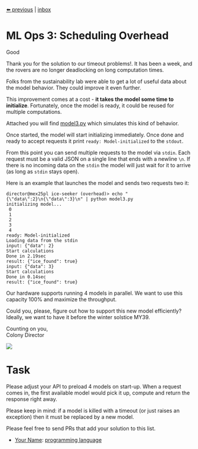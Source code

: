 [⬅️ previous](exercise2.md) | [inbox](readme.md) 

# ML Ops 3: Scheduling Overhead

Good 

Thank you for the solution to our timeout problems!. It has been a week, and the rovers are no 
longer deadlocking on long computation times.

Folks from the sustainability lab were able to get a lot of useful data about the
model behavior. They could improve it even further.

This improvement comes at a cost - **it takes the model some time to initialize**. Fortunately, once the model is ready, 
it could be reused for multiple computations. 

Attached you will find [model3.py](model3.py) which simulates this kind of behavior.

Once started, the model will start initializing immediately. Once done and ready to accept requests
it print `ready: Model-initialized` to the `stdout`.

From this point you can send multiple requests to the model via `stdin`. Each request must be a valid JSON on a single line 
that ends with a newline `\n`. If there is no incoming data on the `stdin` the model will
just wait for it to arrive (as long as `stdin` stays open).

Here is an example that launches the model and sends two requests two it:

```
director@mex25pl ice-seeker (overhead)> echo "{\"data\":2}\n{\"data\":3}\n" | python model3.py
initializing model...
 0
 1
 2
 3
 4
ready: Model-initialized
Loading data from the stdin
input: {"data": 2}
Start calculations
Done in 2.19sec
result: {"ice_found": true}
input: {"data": 3}
Start calculations
Done in 0.14sec
result: {"ice_found": true}
```

Our hardware supports running 4 models in parallel. We want to use this capacity 100% and maximize the throughput.

Could you, please, figure out how to support this new model efficiently? Ideally, we want to have it before the winter solstice MY39.

Counting on you,  
Colony Director

<img src="https://www.nasa.gov/sites/default/files/styles/ubernode_alt_horiz/public/thumbnails/image/emc-poster-astro-hab-lores.jpg">

# Task

Please adjust your API to preload 4 models on start-up. When a request comes in, the first
available model would pick it up, compute and return the response right away. 

Please keep in mind: if a model is killed with a timeout (or just raises an exception) then it must be replaced by a new model.

Please feel free to send PRs that add your solution to this list.

- [Your Name](http://github.com/your-github-profile): [programming language](http://github.com/url-to-the-ml-ops-solution-3)




